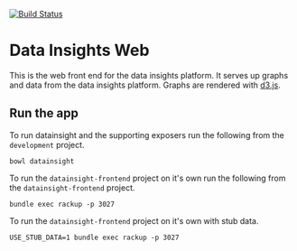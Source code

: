 [![Build Status](https://travis-ci.org/alphagov/datainsight-frontend.png?branch=master)](https://travis-ci.org/alphagov/datainsight-frontend)

# Data Insights Web

This is the web front end for the data insights platform. It serves up graphs and data from the data insights platform.
Graphs are rendered with [d3.js](http://d3js.org/).


## Run the app

To run datainsight and the supporting exposers run the following from the `development` project.

```
bowl datainsight
```

To run the `datainsight-frontend` project on it's own run the following from the `datainsight-frontend` project.

```
bundle exec rackup -p 3027
```

To run the `datainsight-frontend` project on it's own with stub data.

```
USE_STUB_DATA=1 bundle exec rackup -p 3027
```

